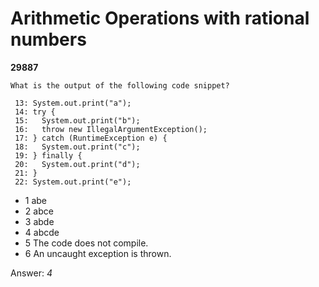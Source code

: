Arithmetic Operations with rational numbers
===========================================
**29887**
```
What is the output of the following code snippet? 
 
 13: System.out.print("a"); 
 14: try { 
 15:   System.out.print("b"); 
 16:   throw new IllegalArgumentException(); 
 17: } catch (RuntimeException e) { 
 18:   System.out.print("c"); 
 19: } finally { 
 20:   System.out.print("d"); 
 21: } 
 22: System.out.print("e");
```


- 1 abe
- 2 abce
- 3 abde
- 4 abcde
- 5 The code does not compile.
- 6 An uncaught exception is thrown.

Answer: *4*

